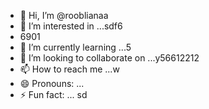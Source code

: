 - 👋 Hi, I’m @rooblianaa
- 👀 I’m interested in ...sdf6
- 6901
- 🌱 I’m currently learning ...5
- 💞️ I’m looking to collaborate on ...y56612212
- 📫 How to reach me ...w
- 😄 Pronouns: ...
- ⚡ Fun fact: ...
sd
<!---
rooblianaa/rooblianaa is a ✨ special ✨ repository because its `README.md` (this file) appears on your GitHub profile.
You can click the Preview link to take a look at your changes.
--->
